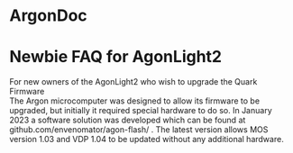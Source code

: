 # ArgonDoc
# Newbie FAQ for AgonLight2

<bold>For new owners of the AgonLight2 who wish to upgrade the Quark Firmware</bold><br>
The Argon microcomputer was designed to allow its firmware to be upgraded, but initially it required special hardware to do so.
In January 2023 a software solution was developed which can be found at github.com/envenomator/agon-flash/ .
The latest version allows MOS version 1.03 and VDP 1.04 to be updated without any additional hardware.
